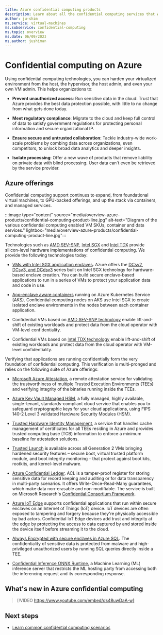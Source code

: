 ```yaml
---
title: Azure confidential computing products
description: Learn about all the confidential computing services that Azure provides
author: ju-shim
ms.service: virtual-machines
ms.subservice: confidential-computing
ms.topic: overview
ms.date: 06/09/2023
ms.author: jushiman
---
```


# Confidential computing on Azure

Using confidential computing technologies, you can harden your virtualized environment from the host, the hypervisor, the host admin, and even your own VM admin. This helps organizations to:

- **Prevent unauthorized access**: Run sensitive data in the cloud. Trust that Azure provides the best data protection possible, with little to no change from what gets done today.

- **Meet regulatory compliance**: Migrate to the cloud and keep full control of data to satisfy government regulations for protecting personal information and secure organizational IP.

- **Ensure secure and untrusted collaboration**: Tackle industry-wide work-scale problems by combing data across organizations, even competitors, to unlock broad data analytics and deeper insights.

- **Isolate processing**: Offer a new wave of products that remove liability on private data with blind processing. User data can't even be retrieved by the service provider.

## Azure offerings

Confidential computing support continues to expand, from foundational virtual machines, to GPU-backed offerings, and up the stack via containers, and managed services. 

:::image type="content" source="media/overview-azure-products/confidential-computing-product-line.jpg" alt-text="Diagram of the various confidential computing enabled VM SKUs, container and data services." lightbox="media/overview-azure-products/confidential-computing-product-line.jpg":::

Technologies such as [AMD SEV-SNP](https://www.amd.com/en/processors/amd-secure-encrypted-virtualization), [Intel SGX](https://www.intel.com.au/content/www/au/en/architecture-and-technology/software-guard-extensions-enhanced-data-protection.html) and [Intel TDX](https://www.intel.com/content/www/us/en/developer/tools/trust-domain-extensions/overview.html) provide silicon-level hardware implementations of confidential computing. We provide the following technologies today:

- [VMs with Intel SGX application enclaves](confidential-computing-enclaves.md). Azure offers the [DCsv2](../virtual-machines/dcv2-series.md), [DCsv3, and DCdsv3](../virtual-machines/dcv3-series.md) series built on Intel SGX technology for hardware-based enclave creation. You can build secure enclave-based applications to run in a series of VMs to protect your application data and code in use.

- [App-enclave aware containers](enclave-aware-containers.md) running on Azure Kubernetes Service (AKS). Confidential computing nodes on AKS use Intel SGX to create isolated enclave environments in the nodes between each container application.

- Confidential VMs based on [AMD SEV-SNP technology](https://azure.microsoft.com/blog/azure-and-amd-enable-lift-and-shift-confidential-computing/) enable lift-and-shift of existing workloads and protect data from the cloud operator with VM-level confidentiality.

- Confidential VMs based on [Intel TDX technology](https://azure.microsoft.com/blog/azure-confidential-computing-on-4th-gen-intel-xeon-scalable-processors-with-intel-tdx/) enable lift-and-shift of existing workloads and protect data from the cloud operator with VM-level confidentiality.

Verifying that applications are running confidentially form the very foundation of confidential computing. This verification is multi-pronged and relies on the following suite of Azure offerings:

- [Microsoft Azure Attestation](../attestation/overview.md), a remote attestation service for validating the trustworthiness of multiple Trusted Execution Environments (TEEs) and verifying integrity of the binaries running inside the TEEs.

- [Azure Key Vault Managed HSM](../key-vault/managed-hsm/index.yml), a fully managed, highly available, single-tenant, standards-compliant cloud service that enables you to safeguard cryptographic keys for your cloud applications, using FIPS 140-2 Level 3 validated Hardware Security Modules (HSM).

- [Trusted Hardware Identity Management](../security/fundamentals/trusted-hardware-identity-management.md), a service that handles cache management of certificates for all TEEs residing in Azure and provides trusted computing base (TCB) information to enforce a minimum baseline for attestation solutions.

- [Trusted Launch](../virtual-machines/trusted-launch.md) is available across all Generation 2 VMs bringing hardened security features – secure boot, virtual trusted platform module, and boot integrity monitoring – that protect against boot kits, rootkits, and kernel-level malware.

- [Azure Confidential Ledger](../confidential-ledger/overview.md). ACL is a tamper-proof register for storing sensitive data for record keeping and auditing or for data transparency in multi-party scenarios. It offers Write-Once-Read-Many guarantees, which make data non-erasable and non-modifiable. The service is built on Microsoft Research's [Confidential Consortium Framework](https://www.microsoft.com/research/project/confidential-consortium-framework/).

- [Azure IoT Edge](../iot-edge/deploy-confidential-applications.md) supports confidential applications that run within secure enclaves on an Internet of Things (IoT) device. IoT devices are often exposed to tampering and forgery because they're physically accessible by bad actors. Confidential IoT Edge devices add trust and integrity at the edge by protecting the access to data captured by and stored inside the device itself before streaming it to the cloud.

- [Always Encrypted with secure enclaves in Azure SQL](/sql/relational-databases/security/encryption/always-encrypted-enclaves). The confidentiality of sensitive data is protected from malware and high-privileged unauthorized users by running SQL queries directly inside a TEE. 

- [Confidential Inference ONNX Runtime](https://github.com/microsoft/onnx-server-openenclave), a Machine Learning (ML) inference server that restricts the ML hosting party from accessing both the inferencing request and its corresponding response.

## What's new in Azure confidential computing

> [!VIDEO https://www.youtube.com/embed/ds48uwDaA-w]

## Next steps

- [Learn common confidential computing scenarios](use-cases-scenarios.md)
